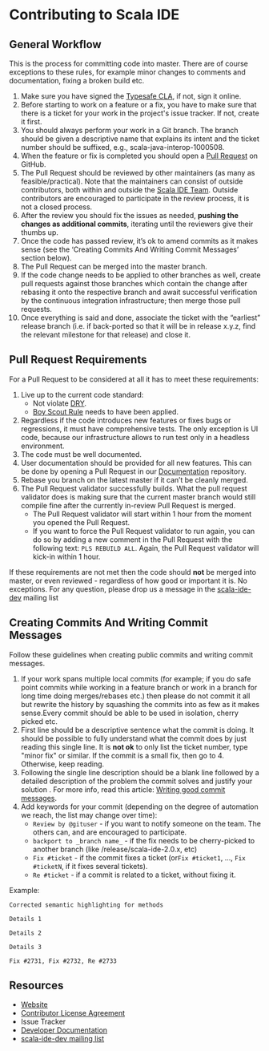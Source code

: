 # Contributing to Scala IDE

## General Workflow

This is the process for committing code into master. There are of course exceptions to these rules, for example minor changes to comments and documentation, fixing a broken build etc.

1. Make sure you have signed the [Typesafe CLA](http://www.typesafe.com/contribute/cla), if not, sign it online.
2. Before starting to work on a feature or a fix, you have to make sure that there is a ticket for your work in the project's issue tracker. If not, create it first.
3. You should always perform your work in a Git branch. The branch should be given a descriptive name that explains its intent and the ticket number should be suffixed, e.g., scala-java-interop-1000508.
4. When the feature or fix is completed you should open a [Pull Request](https://help.github.com/articles/using-pull-requests) on GitHub.
5. The Pull Request should be reviewed by other maintainers (as many as feasible/practical). Note that the maintainers can consist of outside contributors, both within and outside the [Scala IDE Team](http://scala-ide.org/team). Outside contributors are encouraged to participate in the review process, it is not a closed process.
6. After the review you should fix the issues as needed, **pushing the changes as additional commits**, iterating until the reviewers give their thumbs up.
7. Once the code has passed review, it’s ok to amend commits as it makes sense (see the ‘Creating Commits And Writing Commit Messages’ section below).
8. The Pull Request can be merged into the master branch.
9. If the code change needs to be applied to other branches as well, create pull requests against those branches which contain the change after rebasing it onto the respective branch and await successful verification by the continuous integration infrastructure; then merge those pull requests.
10. Once everything is said and done, associate the ticket with the “earliest” release branch (i.e. if back-ported so that it will be in release x.y.z, find the relevant milestone for that release) and close it.

## Pull Request Requirements

For a Pull Request to be considered at all it has to meet these requirements:

1. Live up to the current code standard:
   - Not violate [DRY](http://programmer.97things.oreilly.com/wiki/index.php/Don%27t_Repeat_Yourself).
   - [Boy Scout Rule](http://programmer.97things.oreilly.com/wiki/index.php/The_Boy_Scout_Rule) needs to have been applied.
2. Regardless if the code introduces new features or fixes bugs or regressions, it must have comprehensive tests. The only exception is UI code, because our infrastructure allows to run test only in a headless environment.
3. The code must be well documented.
4. User documentation should be provided for all new features. This can be done by opening a Pull Request in our [Documentation](https://github.com/scala-ide/docs) repository.
5. Rebase you branch on the latest master if it can’t be cleanly merged.
6. The Pull Request validator successfully builds. What the pull request validator does is making sure that the current master branch would still compile fine after the currently in-review Pull Request is merged.
    - The Pull Request validator will start within 1 hour from the moment you opened the Pull Request.
    - If you want to force the Pull Request validator to run again, you can do so by adding a new comment in the Pull Request with the following text: ``PLS REBUILD ALL``. Again, the Pull Request validator will kick-in within 1 hour.


If these requirements are not met then the code should **not** be merged into master, or even reviewed - regardless of how good or important it is. No exceptions. For any question, please drop us a message in the [scala-ide-dev](http://groups.google.com/group/scala-ide-dev) mailing list

## Creating Commits And Writing Commit Messages

Follow these guidelines when creating public commits and writing commit messages.

1. If your work spans multiple local commits (for example; if you do safe point commits while working in a feature branch or work in a branch for long time doing merges/rebases etc.) then please do not commit it all but rewrite the history by squashing the commits into as few as it makes sense.Every commit should be able to be used in isolation, cherry picked etc.
2. First line should be a descriptive sentence what the commit is doing. It should be possible to fully understand what the commit does by just reading this single line. It is **not ok** to only list the ticket number, type "minor fix" or similar. If the commit is a small fix, then go to 4. Otherwise, keep reading.
3. Following the single line description should be a blank line followed by a detailed description of the problem the commit solves and justify your solution . For more info, read this article: [Writing good commit messages](https://github.com/erlang/otp/wiki/Writing-good-commit-messages).
4. Add keywords for your commit (depending on the degree of automation we reach, the list may change over time):
    * ``Review by @gituser`` - if you want to notify someone on the team. The others can, and are encouraged to participate.
    * ``backport to _branch name_`` - if the fix needs to be cherry-picked to another branch (like /release/scala-ide-2.0.x, etc)
    * ``Fix #ticket`` - if the commit fixes a ticket (or``Fix #ticket1``, ..., ``Fix #ticketN``, if it fixes several tickets).
    * ``Re #ticket`` - if a commit is related to a ticket, without fixing it.

Example:

    Corrected semantic highlighting for methods

    Details 1

    Details 2

    Details 3

    Fix #2731, Fix #2732, Re #2733

## Resources

* [Website](http://scala-ide.org/)
* [Contributor License Agreement](http://www.typesafe.com/contribute/cla)
* Issue Tracker
* [Developer Documentation](http://scala-ide.org/docs/dev/index.html)
* [scala-ide-dev mailing list](https://groups.google.com/group/scala-ide-dev)
